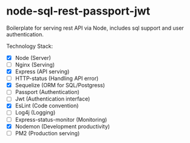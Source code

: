 # node-sql-rest-passport-jwt
Boilerplate for serving rest API via Node, includes sql support and user authentication.

Technology Stack:

- [x] Node (Server)
- [ ] Nginx (Serving)
- [x] Express (API serving)
- [ ] HTTP-status (Handling API error)
- [x] Sequelize (ORM for SQL/Postgress)
- [ ] Passport (Authentication)
- [ ] Jwt (Authentication interface)
- [x] EsLint (Code convention)
- [ ] Log4j (Logging)
- [ ] Express-status-monitor (Monitoring)
- [x] Nodemon (Development productivity)
- [ ] PM2 (Production serving)
